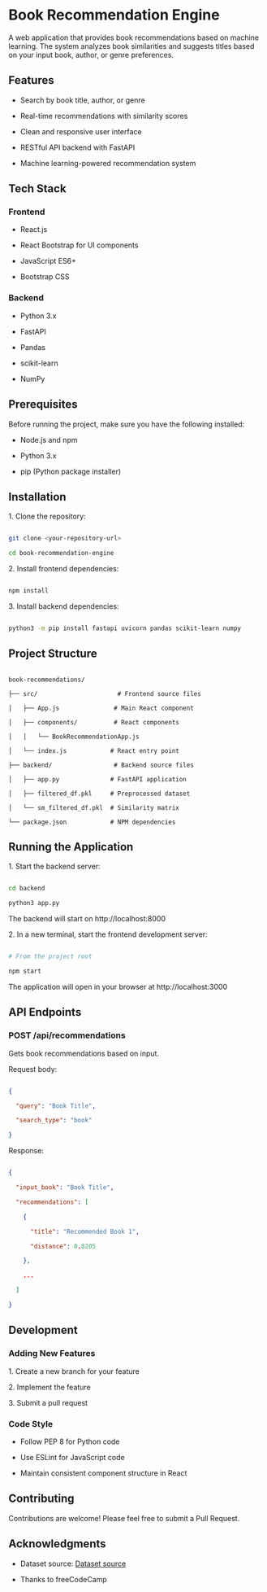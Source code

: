 # Book Recommendation Engine

A web application that provides book recommendations based on machine learning. The system analyzes book similarities and suggests titles based on your input book, author, or genre preferences.

## Features

- Search by book title, author, or genre

- Real-time recommendations with similarity scores

- Clean and responsive user interface

- RESTful API backend with FastAPI

- Machine learning-powered recommendation system

## Tech Stack

### Frontend

- React.js

- React Bootstrap for UI components

- JavaScript ES6+

- Bootstrap CSS

### Backend

- Python 3.x

- FastAPI

- Pandas

- scikit-learn

- NumPy

## Prerequisites

Before running the project, make sure you have the following installed:

- Node.js and npm

- Python 3.x

- pip (Python package installer)

## Installation

1\. Clone the repository:

```bash

git clone <your-repository-url>

cd book-recommendation-engine

```

2\. Install frontend dependencies:

```bash

npm install

```

3\. Install backend dependencies:

```bash

python3 -m pip install fastapi uvicorn pandas scikit-learn numpy

```

## Project Structure

```

book-recommendations/

├── src/                      # Frontend source files

│   ├── App.js               # Main React component

│   ├── components/          # React components

│   │   └── BookRecommendationApp.js

│   └── index.js            # React entry point

├── backend/                 # Backend source files

│   ├── app.py              # FastAPI application

│   ├── filtered_df.pkl     # Preprocessed dataset

│   └── sm_filtered_df.pkl  # Similarity matrix

└── package.json            # NPM dependencies

```

## Running the Application

1\. Start the backend server:

```bash

cd backend

python3 app.py

```

The backend will start on http://localhost:8000

2\. In a new terminal, start the frontend development server:

```bash

# From the project root

npm start

```

The application will open in your browser at http://localhost:3000

## API Endpoints

### POST /api/recommendations

Gets book recommendations based on input.

Request body:

```json

{

  "query": "Book Title",

  "search_type": "book"

}

```

Response:

```json

{

  "input_book": "Book Title",

  "recommendations": [

    {

      "title": "Recommended Book 1",

      "distance": 0.8205

    },

    ...

  ]

}

```

## Development

### Adding New Features

1\. Create a new branch for your feature

2\. Implement the feature

3\. Submit a pull request

### Code Style

- Follow PEP 8 for Python code

- Use ESLint for JavaScript code

- Maintain consistent component structure in React

## Contributing

Contributions are welcome! Please feel free to submit a Pull Request.


## Acknowledgments

- Dataset source: [Dataset source]( https://cdn.freecodecamp.org/project-data/books/book-crossings.zip)

- Thanks to freeCodeCamp
